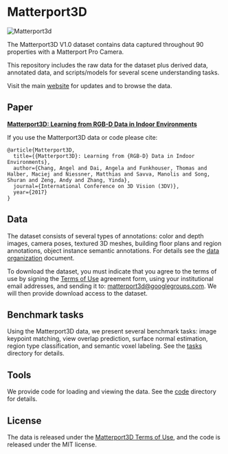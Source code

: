 # Matterport3D

![Matterport3d](img/teaser.jpg)

The Matterport3D V1.0 dataset contains data captured throughout 90 properties with a Matterport Pro Camera.

This repository includes the raw data for the dataset plus derived data, annotated  data, and scripts/models for several scene understanding tasks.

Visit the main [website](https://niessner.github.io/Matterport) for updates and to browse the data.

## Paper

[**Matterport3D: Learning from RGB-D Data in Indoor Environments**](https://arxiv.org/abs/1709.06158)

If you use the Matterport3D data or code please cite:

```
@article{Matterport3D,
  title={{Matterport3D}: Learning from {RGB-D} Data in Indoor Environments},
  author={Chang, Angel and Dai, Angela and Funkhouser, Thomas and Halber, Maciej and Niessner, Matthias and Savva, Manolis and Song, Shuran and Zeng, Andy and Zhang, Yinda},
  journal={International Conference on 3D Vision (3DV)},
  year={2017}
}
```

## Data

The dataset consists of several types of annotations: color and depth images, camera poses, textured 3D meshes, building floor plans and region annotations, object instance semantic annotations.  For details see the [data organization](data_organization.md) document.

To download the dataset, you must indicate that you agree to the terms of use by signing the [Terms of Use](http://kaldir.vc.in.tum.de/matterport/MP_TOS.pdf) agreement form, using your institutional email addresses, and sending it to: [matterport3d@googlegroups.com](mailto:matterport3d@googlegroups.com).  We will then provide download access to the dataset.


## Benchmark tasks

Using the Matterport3D data, we present several benchmark tasks: image keypoint matching, view overlap prediction, surface normal estimation, region type classification, and semantic voxel labeling.  See the [tasks](tasks) directory for details.


## Tools

We provide code for loading and viewing the data.  See the [code](code) directory for details.

## License

The data is released under the [Matterport3D Terms of Use](http://kaldir.vc.in.tum.de/matterport/MP_TOS.pdf), and the code is released under the MIT license.

